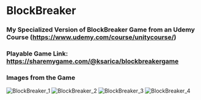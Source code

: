 # BlockBreaker

### My Specialized Version of BlockBreaker Game from an Udemy Course (https://www.udemy.com/course/unitycourse/)

### Playable Game Link: https://sharemygame.com/@ksarica/blockbreakergame

### Images from the Game

![BlockBreaker_1](https://user-images.githubusercontent.com/46609011/233866814-d5b2b4d0-5eb9-40ae-b2a7-0115323a32e7.png)
![BlockBreaker_2](https://user-images.githubusercontent.com/46609011/233866815-e261f591-0197-4513-9709-9bb2bd94ff7e.png)
![BlockBreaker_3](https://user-images.githubusercontent.com/46609011/233866816-8d5a788d-5806-4083-a393-dd5282d1b8dd.png)
![BlockBreaker_4](https://user-images.githubusercontent.com/46609011/233866817-3b0464e4-a41d-47b6-b960-4ed659cc3e2a.png)
